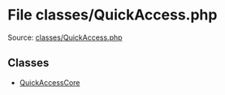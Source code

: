 File classes/QuickAccess.php
=========

Source: [classes/QuickAccess.php](https://github.com/PrestaShop/PrestaShop/blob/1.5.0.9/classes/QuickAccess.php)


Classes
-------

* [QuickAccessCore](class.QuickAccessCore.md)

